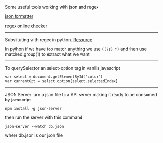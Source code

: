 Some useful tools working with json and regex

[json formatter](https://jsonformatter.org/)

[regex online checker](https://regex101.com/)

***

Substituting with regex in python. [Resource](https://www.w3schools.com/python/python_regex.asp)

In python if we have too match anything we use `((?s).*)` and then use matched.group(1) to extract what we want

***

To querySelector an select-option tag in vanilla javascript

```
var select = document.getElementById('color')
var currentOpt = select.option[select.selectedIndex]
```

***

JSON Server turn a json file to a API server making it ready to be consumed by javascript

`npm install -g json-server`

then run the server with this command

`json-server --watch db.json`

where db.json is our json file

